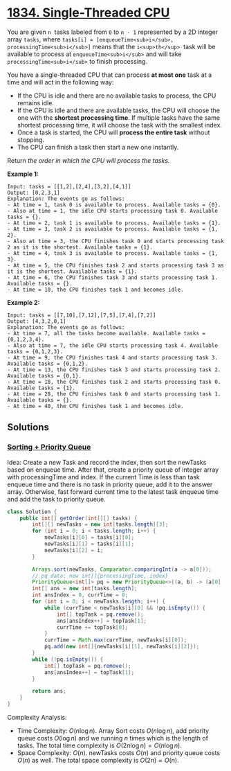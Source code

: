 # [1834. Single-Threaded CPU](https://leetcode.com/problems/single-threaded-cpu/)

You are given `n` ​​​​​​ tasks labeled from `0` to `n - 1` represented by a 2D integer array `tasks`, where `tasks[i] = [enqueueTime<sub>i</sub>, processingTime<sub>i</sub>]` means that the `i<sup>​​​​​​th</sup>` ​​​​ task will be available to process at `enqueueTime<sub>i</sub>` and will take `processingTime<sub>i</sub>` to finish processing.

You have a single-threaded CPU that can process **at most one** task at a time and will act in the following way:

- If the CPU is idle and there are no available tasks to process, the CPU remains idle.
- If the CPU is idle and there are available tasks, the CPU will choose the one with the **shortest processing time**. If multiple tasks have the same shortest processing time, it will choose the task with the smallest index.
- Once a task is started, the CPU will **process the entire task** without stopping.
- The CPU can finish a task then start a new one instantly.

Return _the order in which the CPU will process the tasks._

**Example 1:**

```
Input: tasks = [[1,2],[2,4],[3,2],[4,1]]
Output: [0,2,3,1]
Explanation: The events go as follows:
- At time = 1, task 0 is available to process. Available tasks = {0}.
- Also at time = 1, the idle CPU starts processing task 0. Available tasks = {}.
- At time = 2, task 1 is available to process. Available tasks = {1}.
- At time = 3, task 2 is available to process. Available tasks = {1, 2}.
- Also at time = 3, the CPU finishes task 0 and starts processing task 2 as it is the shortest. Available tasks = {1}.
- At time = 4, task 3 is available to process. Available tasks = {1, 3}.
- At time = 5, the CPU finishes task 2 and starts processing task 3 as it is the shortest. Available tasks = {1}.
- At time = 6, the CPU finishes task 3 and starts processing task 1. Available tasks = {}.
- At time = 10, the CPU finishes task 1 and becomes idle.
```

**Example 2:**

```
Input: tasks = [[7,10],[7,12],[7,5],[7,4],[7,2]]
Output: [4,3,2,0,1]
Explanation: The events go as follows:
- At time = 7, all the tasks become available. Available tasks = {0,1,2,3,4}.
- Also at time = 7, the idle CPU starts processing task 4. Available tasks = {0,1,2,3}.
- At time = 9, the CPU finishes task 4 and starts processing task 3. Available tasks = {0,1,2}.
- At time = 13, the CPU finishes task 3 and starts processing task 2. Available tasks = {0,1}.
- At time = 18, the CPU finishes task 2 and starts processing task 0. Available tasks = {1}.
- At time = 28, the CPU finishes task 0 and starts processing task 1. Available tasks = {}.
- At time = 40, the CPU finishes task 1 and becomes idle.
```

## Solutions
### [Sorting + Priority Queue](SingleThreadedCpu.java)

Idea: Create a new Task and record the index, then sort the newTasks based on enqueue time. After that, create a priority queue of integer array with processingTime and index. If the current Time is less than task enqueue time and there is no task in priority queue, add it to the answer array. Otherwise, fast forward current time to the latest task enqueue time and add the task to priority queue.

```java
class Solution {
    public int[] getOrder(int[][] tasks) {
        int[][] newTasks = new int[tasks.length][3];
        for (int i = 0; i < tasks.length; i++) {
            newTasks[i][0] = tasks[i][0];
            newTasks[i][1] = tasks[i][1];
            newTasks[i][2] = i;
        }

        Arrays.sort(newTasks, Comparator.comparingInt(a -> a[0]));
        // pq data: new int[]{processingTime, index}
        PriorityQueue<int[]> pq = new PriorityQueue<>((a, b) -> (a[0] != b[0] ? (a[0] - b[0]) : (a[1] - b[1])));
        int[] ans = new int[tasks.length];
        int ansIndex = 0, currTime = 0;
        for (int i = 0; i < newTasks.length; i++) {
            while (currTime < newTasks[i][0] && !pq.isEmpty()) {
                int[] topTask = pq.remove();
                ans[ansIndex++] = topTask[1];
                currTime += topTask[0];
            }
            currTime = Math.max(currTime, newTasks[i][0]);
            pq.add(new int[]{newTasks[i][1], newTasks[i][2]});
        }
        while (!pq.isEmpty()) {
            int[] topTask = pq.remove();
            ans[ansIndex++] = topTask[1];
        }

        return ans;
    }
}
```

Complexity Analysis:

- Time Complexity: $O(n\log n)$. Array Sort costs $O(n\log n)$, add priority queue costs $O(\log n)$ and we running $n$ times which is the length of tasks. The total time complexity is $O(2n\log n)=O(n\log n)$.
- Space Complexity: $O(n)$. newTasks costs $O(n)$ and priority queue costs $O(n)$ as well. The total space complexity is $O(2n)=O(n)$.
